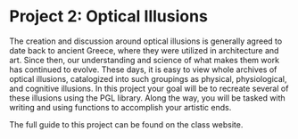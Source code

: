 # Project 2: Optical Illusions

The creation and discussion around optical illusions is generally agreed to date back to ancient Greece, where they were utilized in architecture and art. Since then, our understanding and science of what makes them work has continued to evolve. These days, it is easy to view whole archives of optical illusions, catalogized into such groupings as physical, physiological, and cognitive illusions. In this project your goal will be to recreate several of these illusions using the PGL library. Along the way, you will be tasked with writing and using functions to accomplish your artistic ends.

The full guide to this project can be found on the class website.
